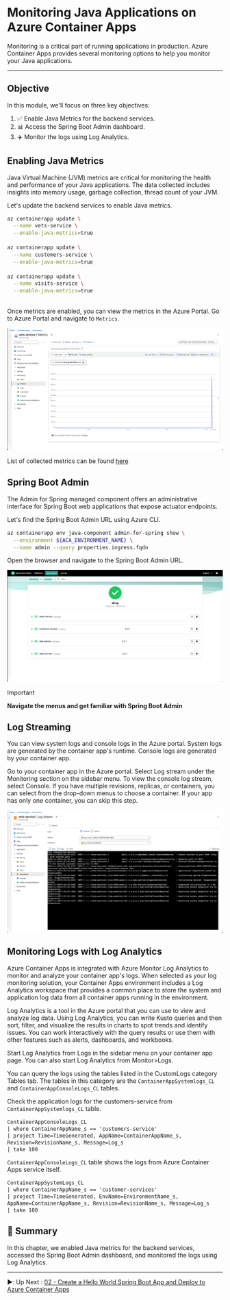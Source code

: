 # Monitoring Java Applications on Azure Container Apps

Monitoring is a critical part of running applications in production. Azure Container Apps provides several monitoring options to help you monitor your Java applications.

---

## Objective

In this module, we'll focus on three key objectives:
1. :white_check_mark: Enable Java Metrics for the backend services.
2. :bar_chart: Access the Spring Boot Admin dashboard.
3. :airplane: Monitor the logs using Log Analytics.

## Enabling Java Metrics

Java Virtual Machine (JVM) metrics are critical for monitoring the health and performance of your Java applications. The
data collected includes insights into memory usage, garbage collection, thread count of your JVM.

Let's update the backend services to enable Java metrics.

```bash
az containerapp update \
  --name vets-service \
  --enable-java-metrics=true
  
az containerapp update \
  --name customers-service \
  --enable-java-metrics=true

az containerapp update \
  --name visits-service \
  --enable-java-metrics=true
  
```

Once metrics are enabled, you can view the metrics in the Azure Portal. Go to Azure Portal and navigate to `Metrics`.

![Java Metrics on Azure Container Apps](images/metrics-1.png)

List of collected metrics can be
found [here](https://learn.microsoft.com/en-us/azure/container-apps/java-metrics?tabs=create&pivots=azure-cli#collected-metrics)

## Spring Boot Admin

The Admin for Spring managed component offers an administrative interface for Spring Boot web applications that expose
actuator endpoints.

Let's find the Spring Boot Admin URL using Azure CLI.

```bash
az containerapp env java-component admin-for-spring show \
  --environment ${ACA_ENVIRONMENT_NAME} \
  --name admin --query properties.ingress.fqdn
```

Open the browser and navigate to the Spring Boot Admin URL.

![Spring Boot Admin](images/bootadmin.png)

> [!IMPORTANT]
> **Navigate the menus and get familiar with Spring Boot Admin**

## Log Streaming

You can view system logs and console logs in the Azure portal. System logs are generated by the container app's runtime. Console logs are generated by your container app.

Go to your container app in the Azure portal. Select Log stream under the Monitoring section on the sidebar menu. To view the console log stream, select Console. If you have multiple revisions, replicas, or containers, you can select from the drop-down menus to choose a container. If your app has only one container, you can skip this step.

![Spring Boot Admin](images/logstream.png)

## Monitoring Logs with Log Analytics

Azure Container Apps is integrated with Azure Monitor Log Analytics to monitor and analyze your container app's logs.
When selected as your log monitoring solution, your Container Apps environment includes a Log Analytics workspace that
provides a common place to store the system and application log data from all container apps running in the environment.

Log Analytics is a tool in the Azure portal that you can use to view and analyze log data. Using Log Analytics, you can
write Kusto queries and then sort, filter, and visualize the results in charts to spot trends and identify issues. You
can work interactively with the query results or use them with other features such as alerts, dashboards, and workbooks.

Start Log Analytics from Logs in the sidebar menu on your container app page. You can also start Log Analytics from
Monitor>Logs.

You can query the logs using the tables listed in the CustomLogs category Tables tab. The tables in this category are
the `ContainerAppSystemlogs_CL` and `ContainerAppConsoleLogs_CL` tables.

Check the application logs for the customers-service from `ContainerAppSystemlogs_CL` table.

```kql
ContainerAppConsoleLogs_CL
| where ContainerAppName_s == 'customers-service'
| project Time=TimeGenerated, AppName=ContainerAppName_s, Revision=RevisionName_s, Message=Log_s
| take 100
```

`ContainerAppConsoleLogs_CL` table shows the logs from Azure Container Apps service itself.

```kql
ContainerAppSystemLogs_CL
| where ContainerAppName_s == 'customer-services'
| project Time=TimeGenerated, EnvName=EnvironmentName_s, AppName=ContainerAppName_s, Revision=RevisionName_s, Message=Log_s
| take 100
```

## :notebook_with_decorative_cover: Summary

In this chapter, we enabled Java metrics for the backend services, accessed the Spring Boot Admin dashboard, and monitored the logs using Log Analytics. 

---

:arrow_forward::️ Up
Next  : [02 - Create a Hello World Spring Boot App and Deploy to Azure Container Apps](../02-deploy-helloworld/README.md)
